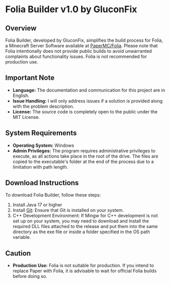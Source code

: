 # Folia Builder v1.0 by GluconFix

## Overview

Folia Builder, developed by GluconFix, simplifies the build process for Folia, a Minecraft Server Software available at [PaperMC/Folia](https://github.com/PaperMC/Folia). Please note that Folia intentionally does not provide public builds to avoid unwarranted complaints about functionality issues. Folia is not recommended for production use.

## Important Note

- **Language:** The documentation and communication for this project are in English.
- **Issue Handling:** I will only address issues if a solution is provided along with the problem description.
- **License:** The source code is completely open to the public under the MIT License.

## System Requirements

- **Operating System:** Windows
- **Admin Privileges:** The program requires administrative privileges to execute, as all actions take place in the root of the drive. The files are copied to the executable's folder at the end of the process due to a limitation with path length.

## Download Instructions

To download Folia Builder, follow these steps:

1. Install Java 17 or higher
2. Install [Git](https://git-scm.com/downloads): Ensure that Git is installed on your system.
3. C++ Development Environment: If Mingw for C++ development is not set up on your system, you may need to download and install the required DLL files attached to the release and put them into the same directory as the exe file or inside a folder specified in the OS path variable.

## Caution

- **Production Use:** Folia is not suitable for production. If you intend to replace Paper with Folia, it is advisable to wait for official Folia builds before doing so.
